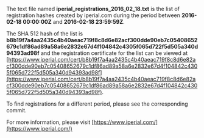 The text file named **iperial_registrations_2016_02_18.txt** is the list of registration hashes created by iperial.com during the period between **2016-02-18 00:00:00Z** and **2016-02-18 23:59:59Z**.

The SHA 512 hash of the list is **b8b19f7a4aa2435c4b40aeac719f8c8d6e82acf300dde90eb7c05408652679c1df86ad89a58a6e2832e67d4f104842c4305f065d722f5d505a340d94393ad98f** and the registration certificate for the list can be viewed at [https://www.iperial.com/cert/b8b19f7a4aa2435c4b40aeac719f8c8d6e82acf300dde90eb7c05408652679c1df86ad89a58a6e2832e67d4f104842c4305f065d722f5d505a340d94393ad98f](https://www.iperial.com/cert/b8b19f7a4aa2435c4b40aeac719f8c8d6e82acf300dde90eb7c05408652679c1df86ad89a58a6e2832e67d4f104842c4305f065d722f5d505a340d94393ad98f).

To find registrations for a different period, please see the corresponding commit.

For more information, please visit [https://www.iperial.com/](https://www.iperial.com/)

